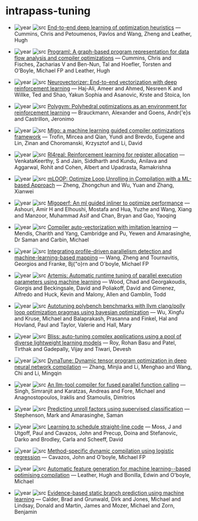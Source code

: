 # intrapass-tuning

- ![year](https://img.shields.io/badge/year-2017-blue) ![src](https://img.shields.io/badge/src-PACT-orange) [End-to-end deep learning of optimization heuristics](https://doi.org/10.1109/PACT.2017.24) — Cummins, Chris and Petoumenos, Pavlos and Wang, Zheng and Leather, Hugh

- ![year](https://img.shields.io/badge/year-2021-blue) ![src](https://img.shields.io/badge/src-ICML-orange) [Programl: A graph-based program representation for data flow analysis and compiler optimizations](https://proceedings.mlr.press/v139/cummins21a.html) — Cummins, Chris and Fisches, Zacharias V and Ben-Nun, Tal and Hoefler, Torsten and O’Boyle, Michael FP and Leather, Hugh

- ![year](https://img.shields.io/badge/year-2020-blue) ![src](https://img.shields.io/badge/src-PAIISCGO-orange) [Neurovectorizer: End-to-end vectorization with deep reinforcement learning](https://dl.acm.org/doi/abs/10.1145/3368826.3377928) — Haj-Ali, Ameer and Ahmed, Nesreen K and Willke, Ted and Shao, Yakun Sophia and Asanovic, Krste and Stoica, Ion

- ![year](https://img.shields.io/badge/year-2021-blue) ![src](https://img.shields.io/badge/src-PACT-orange) [Polygym: Polyhedral optimizations as an environment for reinforcement learning](https://doi.org/10.1109/PACT52795.2021.00009) — Brauckmann, Alexander and Goens, Andr{\'e}s and Castrillon, Jeronimo

- ![year](https://img.shields.io/badge/year-2021-blue) ![src](https://img.shields.io/badge/src-arxiv-orange) [Mlgo: a machine learning guided compiler optimizations framework](https://arxiv.org/abs/2101.04808) — Trofin, Mircea and Qian, Yundi and Brevdo, Eugene and Lin, Zinan and Choromanski, Krzysztof and Li, David

- ![year](https://img.shields.io/badge/year-2023-blue) ![src](https://img.shields.io/badge/src-PASICCC-orange) [Rl4real: Reinforcement learning for register allocation](https://dl.acm.org/doi/abs/10.1145/3578360.3580273) — VenkataKeerthy, S and Jain, Siddharth and Kundu, Anilava and Aggarwal, Rohit and Cohen, Albert and Upadrasta, Ramakrishna

- ![year](https://img.shields.io/badge/year-2024-blue) ![src](https://img.shields.io/badge/src-NAS-orange) [mLOOP: Optimize Loop Unrolling in Compilation with a ML-based Approach](https://doi.org/10.1109/NAS63802.2024.10781373) — Zheng, Zhongchun and Wu, Yuan and Zhang, Xianwei

- ![year](https://img.shields.io/badge/year-2022-blue) ![src](https://img.shields.io/badge/src-arxiv-orange) [Mlgoperf: An ml guided inliner to optimize performance](https://arxiv.org/abs/2207.08389) — Ashouri, Amir H and Elhoushi, Mostafa and Hua, Yuzhe and Wang, Xiang and Manzoor, Muhammad Asif and Chan, Bryan and Gao, Yaoqing

- ![year](https://img.shields.io/badge/year-2019-blue) ![src](https://img.shields.io/badge/src-ANIPS-orange) [Compiler auto-vectorization with imitation learning](https://proceedings.neurips.cc/paper/2019/hash/d1d5923fc822531bbfd9d87d4760914b-Abstract.html) — Mendis, Charith and Yang, Cambridge and Pu, Yewen and Amarasinghe, Dr Saman and Carbin, Michael

- ![year](https://img.shields.io/badge/year-2014-blue) ![src](https://img.shields.io/badge/src-TACO-orange) [Integrating profile-driven parallelism detection and machine-learning-based mapping](https://dl.acm.org/doi/abs/10.1145/2579561) — Wang, Zheng and Tournavitis, Georgios and Franke, Bj{\"o}rn and O'boyle, Michael FP

- ![year](https://img.shields.io/badge/year-2021-blue) ![src](https://img.shields.io/badge/src-HPCICIHPVEJJP-orange) [Artemis: Automatic runtime tuning of parallel execution parameters using machine learning](https://link.springer.com/chapter/10.1007/978-3-030-78713-4_24) — Wood, Chad and Georgakoudis, Giorgis and Beckingsale, David and Poliakoff, David and Gimenez, Alfredo and Huck, Kevin and Malony, Allen and Gamblin, Todd

- ![year](https://img.shields.io/badge/year-2022-blue) ![src](https://img.shields.io/badge/src-CCPE-orange) [Autotuning polybench benchmarks with llvm clang/polly loop optimization pragmas using bayesian optimization](https://onlinelibrary.wiley.com/doi/abs/10.1002/cpe.6683) — Wu, Xingfu and Kruse, Michael and Balaprakash, Prasanna and Finkel, Hal and Hovland, Paul and Taylor, Valerie and Hall, Mary

- ![year](https://img.shields.io/badge/year-2021-blue) ![src](https://img.shields.io/badge/src-PASICPLDI-orange) [Bliss: auto-tuning complex applications using a pool of diverse lightweight learning models](https://dl.acm.org/doi/abs/10.1145/3453483.3454109) — Roy, Rohan Basu and Patel, Tirthak and Gadepally, Vijay and Tiwari, Devesh

- ![year](https://img.shields.io/badge/year-2021-blue) ![src](https://img.shields.io/badge/src-ICLR-orange) [DynaTune: Dynamic tensor program optimization in deep neural network compilation](https://experts.illinois.edu/en/publications/dynatune-dynamic-tensor-program-optimization-in-deep-neural-netwo) — Zhang, Minjia and Li, Menghao and Wang, Chi and Li, Mingqin

- ![year](https://img.shields.io/badge/year-2024-blue) ![src](https://img.shields.io/badge/src-arxiv-orange) [An llm-tool compiler for fused parallel function calling](https://arxiv.org/abs/2405.17438) — Singh, Simranjit and Karatzas, Andreas and Fore, Michael and Anagnostopoulos, Iraklis and Stamoulis, Dimitrios

- ![year](https://img.shields.io/badge/year-2005-blue) ![src](https://img.shields.io/badge/src-I-orange) [Predicting unroll factors using supervised classification](https://ieeexplore.ieee.org/abstract/document/1402082) — Stephenson, Mark and Amarasinghe, Saman

- ![year](https://img.shields.io/badge/year-1997-blue) ![src](https://img.shields.io/badge/src-ANIPS-orange) [Learning to schedule straight-line code](https://proceedings.neurips.cc/paper/1997/hash/bcc0d400288793e8bdcd7c19a8ac0c2b-Abstract.html) — Moss, J and Utgoff, Paul and Cavazos, John and Precup, Doina and Stefanovic, Darko and Brodley, Carla and Scheeff, David

- ![year](https://img.shields.io/badge/year-2006-blue) ![src](https://img.shields.io/badge/src-ASN-orange) [Method-specific dynamic compilation using logistic regression](https://dl.acm.org/doi/abs/10.1145/1167515.1167492) — Cavazos, John and O'boyle, Michael FP

- ![year](https://img.shields.io/badge/year-2014-blue) ![src](https://img.shields.io/badge/src-TACO-orange) [Automatic feature generation for machine learning--based optimising compilation](https://dl.acm.org/doi/abs/10.1145/2536688) — Leather, Hugh and Bonilla, Edwin and O'boyle, Michael

- ![year](https://img.shields.io/badge/year-1997-blue) ![src](https://img.shields.io/badge/src-TOPLAS-orange) [Evidence-based static branch prediction using machine learning](https://dl.acm.org/doi/abs/10.1145/239912.239923) — Calder, Brad and Grunwald, Dirk and Jones, Michael and Lindsay, Donald and Martin, James and Mozer, Michael and Zorn, Benjamin

